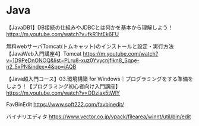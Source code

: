 # Java
【JavaDB1】DB接続の仕組みやJDBCとは何かを基本から理解しよう！
https://m.youtube.com/watch?v=fkR1htEk6FU

無料webサーバTomcat(トムキャット)のインストールと設定・実行方法【JavaWeb入門講座4】Tomcat
https://m.youtube.com/watch?v=1D9PeDnONOQ&list=PLru8-xuz0YvycnjfIkn8_Sqpe-n2_5xPN&index=4&pp=iAQB

【Java超入門コース】03.環境構築 for Windows｜プログラミングをする準備をしよう！【プログラミング初心者向け入門講座】
https://m.youtube.com/watch?v=ODziax5tWlY

FavBinEdit
https://www.soft222.com/favbinedit/

バイナリエディタ
https://www.vector.co.jp/vpack/filearea/winnt/util/bin/edit
